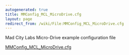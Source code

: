 ```yaml
---
autogenerated: true
title: MMConfig_MCL_MicroDrive.cfg
layout: page
redirect_from: /wiki/File:MMConfig_MCL_MicroDrive.cfg
---
```


Mad City Labs Micro-Drive example configuration file

[MMConfig_MCL_MicroDrive.cfg](/media/files/MMConfig_MCL_MicroDrive.cfg)
